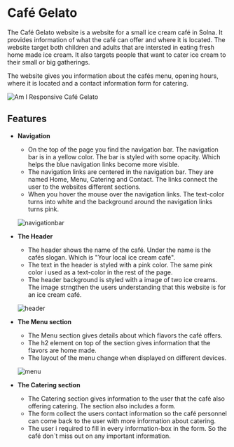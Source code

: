 # **Café Gelato**
The Café Gelato website is a website for a small ice cream café in Solna. It provides information of what the café can offer and where it is located. The website target both children and adults that are intersted in eating fresh home made ice cream. It also targets people that want to cater ice cream to their small or big gatherings.

The website gives you information about the cafés menu, opening hours, where it is located and a contact information form for catering. 

![Am I Responsive Café Gelato](https://user-images.githubusercontent.com/87748379/131373931-3b49fb19-5882-4b7d-a748-d4c4fad8b352.JPG)

## **Features**

- **Navigation**
 
  - On the top of the page you find the navigation bar. The navigation bar is in a yellow color. The bar is styled with some opacity. Which helps the blue navigation links become more visible. 
  - The navigation links are centered in the navigation bar. They are named Home, Menu, Catering and Contact. The links connect the user to the websites different sections. 
  - When you hover the mouse over the navigation links. The text-color turns into white and the background around the navigation links turns pink. 
  
  ![navigationbar](https://user-images.githubusercontent.com/87748379/131383276-1c10b3e1-0c68-4394-a075-b4823f4fe8f8.JPG)

- **The Header**
  - The header shows the name of the café. Under the name is the cafés slogan. Which is "Your local ice cream café".
  - The text in the header is styled with a pink color. The same pink color i used as a text-color in the rest of the page. 
  - The header background is styled with a image of two ice creams. The image strngthen the users understanding that this website is for an ice cream café.

  ![header](https://user-images.githubusercontent.com/87748379/131390905-bd5f19af-5b65-482d-9722-09429fb33036.JPG)

- **The Menu section**
  - The Menu section gives details about which flavors the café offers. 
  - The h2 element on top of the section gives information that the flavors are home made. 
  - The layout of the menu change when displayed on different devices.

  ![menu](https://user-images.githubusercontent.com/87748379/131393366-278c07e4-feec-49cd-be8c-1944761a34e2.JPG)

- **The Catering section**
  - The Catering section gives information to the user that the café also offering catering. The section also includes a form.
  - The form collect the users contact information so the café personnel can come back to the user with more information about catering.
  - The user i required to fill in every information-box in the form. So the café don´t miss out on any important information.
  
  



